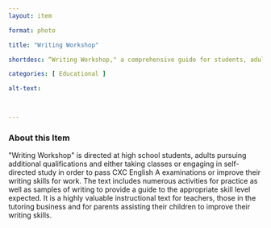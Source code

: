 ```yaml
--- 
layout: item 

format: photo 

title: "Writing Workshop"

shortdesc: “Writing Workshop," a comprehensive guide for students, adults, teachers, tutors, and parents seeking to master the art of writing."

categories: [ Educational ]

alt-text: 



--- 
```




### About this Item 

"Writing Workshop" is directed at high school students, adults pursuing additional qualifications and either taking classes or engaging in self- directed study in order to pass CXC English A examinations or improve their writing skills for work. The text includes numerous activities for practice as well as samples of writing to provide a guide to the appropriate skill level expected. It is a highly valuable instructional text for teachers, those in the tutoring business and for parents assisting their children to improve their writing skills.
